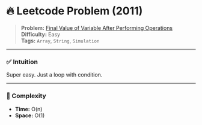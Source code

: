 # 🔥 Leetcode Problem (2011)

> **Problem:** [Final Value of Variable After Performing Operations](https://leetcode.com/problems/final-value-of-variable-after-performing-operations/)<br />
> **Difficulty:** Easy<br/>
> **Tags:** `Array`, `String`, `Simulation`

---

### ✅ Intuition

Super easy. Just a loop with condition.

---

### 🧪 Complexity

- **Time:** O(n)
- **Space:** O(1)
